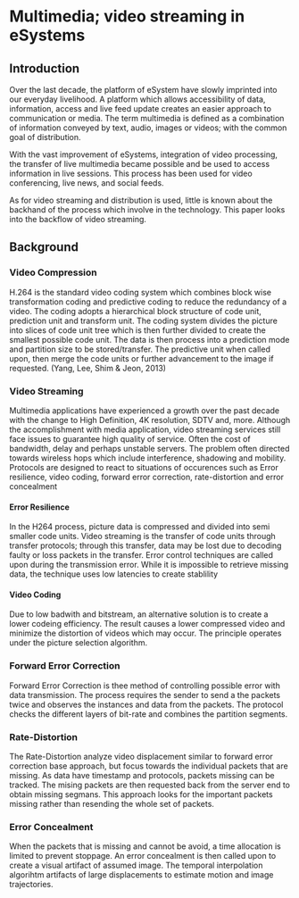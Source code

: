 
# Multimedia;	video	streaming in eSystems

## Introduction
Over the last decade, the platform of eSystem have slowly imprinted into our everyday livelihood. A platform which allows accessibility of data, information, access and live feed update creates an easier approach to communication or media. The term multimedia is defined as a combination of information conveyed by text, audio, images or videos; with the common goal of distribution.

With the vast improvement of eSystems, integration of video processing, the transfer of live multimedia became possible and be used to access information in live sessions. This process has been used for video conferencing, live news, and social feeds. 

As for video streaming and distribution is used, little is known about the backhand of the process which involve in the technology. This paper looks into the backflow of video streaming.

## Background

### Video Compression
H.264 is the standard video coding system which combines block wise transformation coding and predictive coding to reduce the redundancy of a video. The coding adopts a hierarchical block structure of code unit, prediction unit and transform unit. The coding system divides the picture into slices of code unit tree which is then further divided to create the smallest possible code unit. The data is then process into a prediction mode and partition size to be stored/transfer. The predictive unit when called upon, then merge the code units or further advancement to the image if requested. (Yang, Lee, Shim & Jeon, 2013)

### Video Streaming
Multimedia applications have experienced a growth over the past decade with the change to High Definition, 4K resolution, SDTV and, more. Although the accomplishment with media application, video streaming services still face issues to guarantee high quality of service. Often the cost of bandwidth, delay and perhaps unstable servers. The problem often directed towards wireless hops which include interference, shadowing and mobility. Protocols are designed to react to situations of occurences such as Error resilience, video coding, forward error correction, rate-distortion  and error concealment

#### Error Resilience
In the H264 process, picture data is compressed and divided into semi smaller code units. Video streaming is the transfer of code units through transfer protocols; through this transfer, data may be lost due to decoding faulty or loss packets in the transfer. Error control techniques are called upon during the transmission error. While it is impossible to retrieve missing data, the technique uses low latencies to create stablility 

#### Video Coding 
Due to low badwith and bitstream, an alternative solution is to create a lower codeing efficiency. The result causes a lower compressed video and minimize the distortion of videos which may occur. The principle operates under the picture selection algorithm. 

### Forward Error Correction
Forward Error Correction is thee method of controlling possible error with data transmission. The process requires the sender to send a the packets twice and observes the instances and data from the packets. The protocol checks the different layers of bit-rate and combines the partition segments. 

### Rate-Distortion
The Rate-Distortion analyze video displacement similar to forward error correction base approach, but focus towards the individual packets that are missing. As data have timestamp and protocols, packets missing can be tracked. The mising packets are then requested back from the server end to obtain missing segmans. This approach looks for the important packets missing rather than resending the whole set of packets.

### Error Concealment
When the packets that is missing and cannot be avoid, a time allocation is limited to prevent stoppage. An error concealment is then called upon to create a visual artifact of assumed image. The temporal interpolation algorihtm artifacts of large displacements to estimate motion and image trajectories. 

